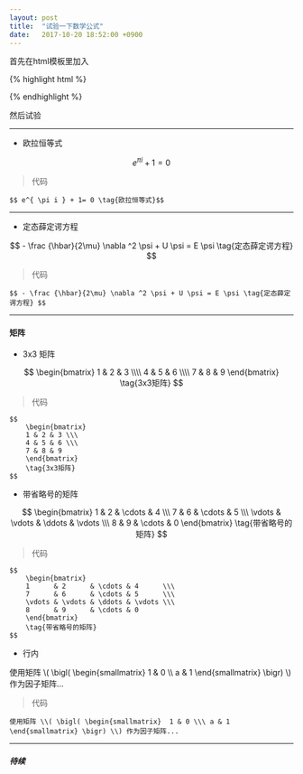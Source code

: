 ```yaml
---
layout: post
title:  "试验一下数学公式"
date:   2017-10-20 18:52:00 +0900
---
```

首先在html模板里加入

{% highlight html %}
<script src="https://cdnjs.cloudflare.com/ajax/libs/mathjax/2.7.0/MathJax.js?config=TeX-AMS-MML_HTMLorMML" type="text/javascript"></script>
{% endhighlight %}

然后试验

---

* 欧拉恒等式

$$ e^{ \pi i } + 1= 0 \tag{欧拉恒等式}$$

> 代码

```
$$ e^{ \pi i } + 1= 0 \tag{欧拉恒等式}$$
```

---

* 定态薛定谔方程

$$ - \frac {\hbar}{2\mu} \nabla ^2 \psi + U \psi = E \psi \tag{定态薛定谔方程} $$

> 代码

```
$$ - \frac {\hbar}{2\mu} \nabla ^2 \psi + U \psi = E \psi \tag{定态薛定谔方程} $$
```

---

#### 矩阵

* 3x3 矩阵

$$
    \begin{bmatrix}
    1 & 2 & 3 \\\\
    4 & 5 & 6 \\\\
    7 & 8 & 9
    \end{bmatrix}
    \tag{3x3矩阵}
$$

> 代码

```
$$
    \begin{bmatrix}
    1 & 2 & 3 \\\
    4 & 5 & 6 \\\
    7 & 8 & 9
    \end{bmatrix}
    \tag{3x3矩阵}
$$
```

* 带省略号的矩阵

$$
    \begin{bmatrix}
    1      & 2      & \cdots & 4      \\\
    7      & 6      & \cdots & 5      \\\
    \vdots & \vdots & \ddots & \vdots \\\
    8      & 9      & \cdots & 0
    \end{bmatrix}
    \tag{带省略号的矩阵}
$$

> 代码

```
$$
    \begin{bmatrix}
    1      & 2      & \cdots & 4      \\\
    7      & 6      & \cdots & 5      \\\
    \vdots & \vdots & \ddots & \vdots \\\
    8      & 9      & \cdots & 0
    \end{bmatrix}
    \tag{带省略号的矩阵}
$$
```

* 行内

使用矩阵 \\( \bigl( \begin{smallmatrix}  1 & 0 \\\ a & 1 \end{smallmatrix} \bigr) \\) 作为因子矩阵...

> 代码

```
使用矩阵 \\( \bigl( \begin{smallmatrix}  1 & 0 \\\ a & 1 \end{smallmatrix} \bigr) \\) 作为因子矩阵...
```

---

##### 待续
